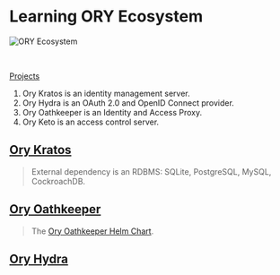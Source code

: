 # Learning ORY Ecosystem

![ORY Ecosystem](https://www.ory.sh/docs/img/docs/ory-ecosystem.png)

<br />

[Projects](https://www.ory.sh/docs/ecosystem/projects/)

1. Ory Kratos is an identity management server.
1. Ory Hydra is an OAuth 2.0 and OpenID Connect provider.
1. Ory Oathkeeper is an Identity and Access Proxy.
1. Ory Keto is an access control server.

## [Ory Kratos](https://www.ory.sh/kratos/docs/)

> External dependency is an RDBMS: SQLite, PostgreSQL, MySQL, CockroachDB.

## [Ory Oathkeeper](https://www.ory.sh/oathkeeper/docs/)

> The [Ory Oathkeeper Helm Chart](https://k8s.ory.sh/helm/oathkeeper.html).

## [Ory Hydra](https://www.ory.sh/hydra/docs/)
